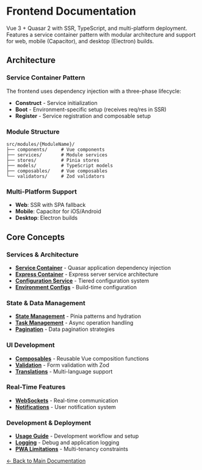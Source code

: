 # Frontend Documentation

Vue 3 + Quasar 2 with SSR, TypeScript, and multi-platform deployment. Features a service container pattern with modular architecture and support for web, mobile (Capacitor), and desktop (Electron) builds.

## Architecture

### Service Container Pattern
The frontend uses dependency injection with a three-phase lifecycle:
- **Construct** - Service initialization
- **Boot** - Environment-specific setup (receives req/res in SSR)
- **Register** - Service registration and composable setup

### Module Structure
```text
src/modules/{ModuleName}/
├── components/     # Vue components
├── services/       # Module services  
├── stores/         # Pinia stores
├── models/         # TypeScript models
├── composables/    # Vue composables
└── validators/     # Zod validators
```

### Multi-Platform Support
- **Web**: SSR with SPA fallback
- **Mobile**: Capacitor for iOS/Android
- **Desktop**: Electron builds

## Core Concepts

### Services & Architecture
- **[Service Container](./frontend-service-container.md)** - Quasar application dependency injection
- **[Express Container](./frontend-ssr-services.md)** - Express server service architecture
- **[Configuration Service](./frontend-config-service.md)** - Tiered configuration system
- **[Environment Configs](./frontend-env-configs.md)** - Build-time configuration

### State & Data Management  
- **[State Management](./frontend-state-management.md)** - Pinia patterns and hydration
- **[Task Management](./frontend-task-management.md)** - Async operation handling
- **[Pagination](./frontend-pagination.md)** - Data pagination strategies

### UI Development
- **[Composables](./frontend-composables.md)** - Reusable Vue composition functions
- **[Validation](./frontend-validation.md)** - Form validation with Zod
- **[Translations](./frontend-translations.md)** - Multi-language support

### Real-Time Features
- **[WebSockets](./frontend-websockets.md)** - Real-time communication
- **[Notifications](./frontend-notifications.md)** - User notification system

### Development & Deployment
- **[Usage Guide](./frontend-usage.md)** - Development workflow and setup
- **[Logging](./frontend-logging.md)** - Debug and application logging
- **[PWA Limitations](./frontend-pwa-limitations.md)** - Multi-tenancy constraints

[← Back to Main Documentation](../README.md)
